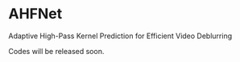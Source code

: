 # AHFNet
Adaptive High-Pass Kernel Prediction for Efficient Video Deblurring

Codes will be released soon.
